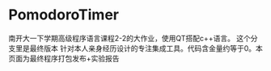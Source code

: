 # PomodoroTimer
南开大一下学期高级程序语言课程2-2的大作业，使用QT搭配c++语言。
这个分支里是最终版本
针对本人亲身经历设计的专注集成工具。代码含金量约等于0。本页面为最终程序打包发布+实验报告
